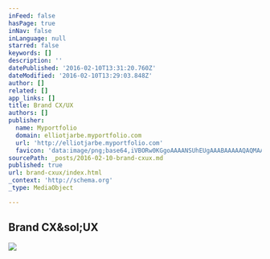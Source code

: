 ```yaml
---
inFeed: false
hasPage: true
inNav: false
inLanguage: null
starred: false
keywords: []
description: ''
datePublished: '2016-02-10T13:31:20.760Z'
dateModified: '2016-02-10T13:29:03.848Z'
author: []
related: []
app_links: []
title: Brand CX/UX
authors: []
publisher:
  name: Myportfolio
  domain: elliotjarbe.myportfolio.com
  url: 'http://elliotjarbe.myportfolio.com'
  favicon: 'data:image/png;base64,iVBORw0KGgoAAAANSUhEUgAAABAAAAAQAQMAAAAlPW0iAAAABGdBTUEAALGPC/xhBQAAAAFzUkdCAK7OHOkAAAADUExURUxpcU3H2DoAAAABdFJOUwBA5thmAAAADElEQVQI12NgIA0AAAAwAAHHqoWOAAAAAElFTkSuQmCC'
sourcePath: _posts/2016-02-10-brand-cxux.md
published: true
url: brand-cxux/index.html
_context: 'http://schema.org'
_type: MediaObject

---
```

<article style=""><h1>Brand CX&amp;sol;UX</h1><img src="https://pro2-bar-s3-cdn-cf.myportfolio.com/91e4d3d0c2f5ede5cdc1016041ac0757/777db3ee-0def-4dba-90cb-458b5cf5f8e9_rwc_197x47x527x376x527.jpg?h=fac5ae32b333b5e13e16a9b74debcb92" /></article>